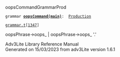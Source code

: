 ---
---
<span class="title">oopsCommand</span><span class="type">GrammarProd</span>

`grammar `**[`oopsCommand(main)`](../object/oopsCommand(main).html)**` :   `[`Production`](../object/Production.html)

[`grammar.t`](../file/grammar.t.html)`[`[`1347`](../source/grammar.t.html#1347)`]`

<div class="gramrule">

oopsPhrase-\>oops\_ \| oopsPhrase-\>oops\_ '.'

</div>

<div class="ftr">

Adv3Lite Library Reference Manual  
Generated on 15/03/2023 from adv3Lite version 1.6.1

</div>
